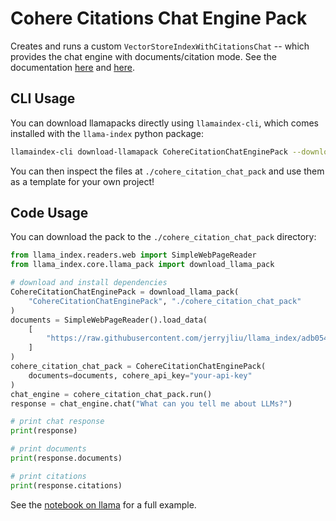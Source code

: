 # Cohere Citations Chat Engine Pack

Creates and runs a custom `VectorStoreIndexWithCitationsChat` -- which provides the chat engine with documents/citation mode.
See the documentation [here](https://docs.cohere.com/docs/retrieval-augmented-generation-rag) and [here](https://docs.cohere.com/docs/retrieval-augmented-generation-rag).

## CLI Usage

You can download llamapacks directly using `llamaindex-cli`, which comes installed with the `llama-index` python package:

```bash
llamaindex-cli download-llamapack CohereCitationChatEnginePack --download-dir ./cohere_citation_chat_pack
```

You can then inspect the files at `./cohere_citation_chat_pack` and use them as a template for your own project!

## Code Usage

You can download the pack to the `./cohere_citation_chat_pack` directory:

```python
from llama_index.readers.web import SimpleWebPageReader
from llama_index.core.llama_pack import download_llama_pack

# download and install dependencies
CohereCitationChatEnginePack = download_llama_pack(
    "CohereCitationChatEnginePack", "./cohere_citation_chat_pack"
)
documents = SimpleWebPageReader().load_data(
    [
        "https://raw.githubusercontent.com/jerryjliu/llama_index/adb054429f642cc7bbfcb66d4c232e072325eeab/examples/paul_graham_essay/data/paul_graham_essay.txt"
    ]
)
cohere_citation_chat_pack = CohereCitationChatEnginePack(
    documents=documents, cohere_api_key="your-api-key"
)
chat_engine = cohere_citation_chat_pack.run()
response = chat_engine.chat("What can you tell me about LLMs?")

# print chat response
print(response)

# print documents
print(response.documents)

# print citations
print(response.citations)
```

See the [notebook on llama](https://github.com/run-llama/llama_index/blob/main/llama-index-packs/llama-index-packs-cohere-citation-chat/examples/cohere_citation_chat_example.ipynb) for a full example.
